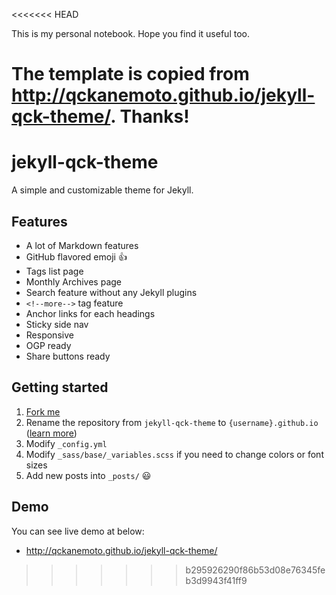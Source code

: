 <<<<<<< HEAD

This is my personal notebook. Hope you find it useful too.

The template is copied from http://qckanemoto.github.io/jekyll-qck-theme/. Thanks!
=======
# jekyll-qck-theme

A simple and customizable theme for Jekyll.

## Features

* A lot of Markdown features
* GitHub flavored emoji :+1:
* Tags list page
* Monthly Archives page
* Search feature without any Jekyll plugins
* `<!--more-->` tag feature
* Anchor links for each headings
* Sticky side nav
* Responsive
* OGP ready
* Share buttons ready

## Getting started

1. [Fork me](https://github.com/qckanemoto/jekyll-qck-theme/fork)
2. Rename the repository from `jekyll-qck-theme` to `{username}.github.io` ([learn more](https://pages.github.com/))
3. Modify `_config.yml`
4. Modify `_sass/base/_variables.scss` if you need to change colors or font sizes
5. Add new posts into `_posts/` :smiley:

## Demo

You can see live demo at below:

* http://qckanemoto.github.io/jekyll-qck-theme/
>>>>>>> b295926290f86b53d08e76345feb3d9943f41ff9
